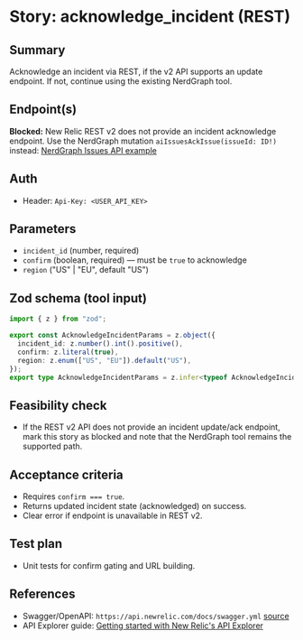# Story: acknowledge_incident (REST)

## Summary

Acknowledge an incident via REST, if the v2 API supports an update endpoint. If not, continue using the existing NerdGraph tool.

## Endpoint(s)

**Blocked:** New Relic REST v2 does not provide an incident acknowledge endpoint. Use the NerdGraph mutation `aiIssuesAckIssue(issueId: ID!)` instead: [NerdGraph Issues API example](https://docs.newrelic.com/docs/apis/nerdgraph/examples/nerdgraph-issues-api-via-github/)

## Auth

- Header: `Api-Key: <USER_API_KEY>`

## Parameters

- `incident_id` (number, required)
- `confirm` (boolean, required) — must be `true` to acknowledge
- `region` ("US" | "EU", default "US")

## Zod schema (tool input)

```ts
import { z } from "zod";

export const AcknowledgeIncidentParams = z.object({
  incident_id: z.number().int().positive(),
  confirm: z.literal(true),
  region: z.enum(["US", "EU"]).default("US"),
});
export type AcknowledgeIncidentParams = z.infer<typeof AcknowledgeIncidentParams>;
```

## Feasibility check

- If the REST v2 API does not provide an incident update/ack endpoint, mark this story as blocked and note that the NerdGraph tool remains the supported path.

## Acceptance criteria

- Requires `confirm === true`.
- Returns updated incident state (acknowledged) on success.
- Clear error if endpoint is unavailable in REST v2.

## Test plan

- Unit tests for confirm gating and URL building.

## References

- Swagger/OpenAPI: `https://api.newrelic.com/docs/swagger.yml` [source](https://api.newrelic.com/docs/swagger.yml)
- API Explorer guide: [Getting started with New Relic's API Explorer](https://docs.newrelic.com/docs/features/getting-started-with-new-relics-api-explorer)
